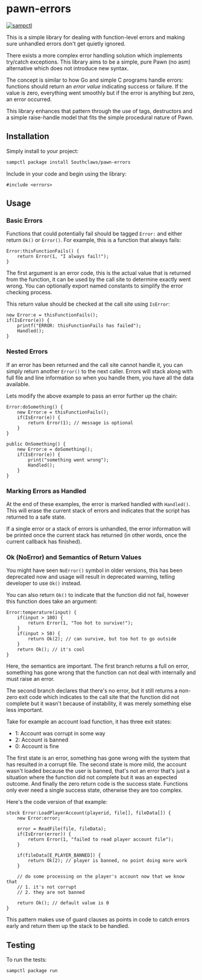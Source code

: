 # pawn-errors

[![sampctl](https://shields.southcla.ws/badge/sampctl-pawn--errors-2f2f2f.svg?style=for-the-badge)](https://github.com/Southclaws/pawn-errors)

This is a simple library for dealing with function-level errors and making sure
unhandled errors don't get quietly ignored.

There exists a more complex error handling solution which implements try/catch
exceptions. This library aims to be a simple, pure Pawn (no asm) alternative
which does not introduce new syntax.

The concept is similar to how Go and simple C programs handle errors: functions
should return an _error value_ indicating success or failure. If the value is
zero, everything went smoothly but if the error is anything but zero, an error
occurred.

This library enhances that pattern through the use of tags, destructors and a
simple raise-handle model that fits the simple procedural nature of Pawn.

## Installation

Simply install to your project:

```bash
sampctl package install Southclaws/pawn-errors
```

Include in your code and begin using the library:

```pawn
#include <errors>
```

## Usage

### Basic Errors

Functions that could potentially fail should be tagged `Error:` and either
return `Ok()` or `Error()`. For example, this is a function that always
fails:

```pawn
Error:thisFunctionFails() {
    return Error(1, "I always fail!");
}
```

The first argument is an error code, this is the actual value that is returned
from the function, it can be used by the call site to determine exactly went
wrong. You can optionally export named constants to simplify the error checking
process.

This return value should be checked at the call site using `IsError`:

```pawn
new Error:e = thisFunctionFails();
if(IsError(e)) {
    printf("ERROR: thisFunctionFails has failed");
    Handled();
}
```

### Nested Errors

If an error has been returned and the call site cannot handle it, you can simply
return another `Error()` to the next caller. Errors will stack along with full
file and line information so when you handle them, you have all the data
available.

Lets modify the above example to pass an error further up the chain:

```pawn
Error:doSomething() {
    new Error:e = thisFunctionFails();
    if(IsError(e)) {
        return Error(1); // message is optional
    }
}

public OnSomething() {
    new Error:e = doSomething();
    if(IsError(e)) {
        print("something went wrong");
        Handled();
    }
}
```

### Marking Errors as Handled

At the end of these examples, the error is marked handled with `Handled()`. This
will erase the current stack of errors and indicates that the script has
returned to a safe state.

If a single error or a stack of errors is unhandled, the error information will
be printed once the current stack has returned (in other words, once the current
callback has finished).

### Ok (NoError) and Semantics of Return Values
 
You might have seen `NoError()` symbol in older versions, this has been deprecated now and usage
will result in deprecated warning, telling developer to use `Ok()` instead.

You can also return `Ok()` to indicate that the function did not fail,
however this function does take an argument:

```pawn
Error:temperature(input) {
    if(input > 100) {
        return Error(1, "Too hot to survive!");
    }
    if(input > 50) {
        return Ok(2); // can survive, but too hot to go outside
    }
    return Ok(); // it's cool
}
```

Here, the semantics are important. The first branch returns a full on error,
something has gone wrong that the function can not deal with internally and must
raise an error.

The second branch declares that there's no error, but it still returns a
non-zero exit code which indicates to the call site that the function did not
complete but it wasn't because of instability, it was merely something else less
important.

Take for example an account load function, it has three exit states:

- 1: Account was corrupt in some way
- 2: Account is banned
- 0: Account is fine

The first state is an error, something has gone wrong with the system that has
resulted in a corrupt file. The second state is more mild, the account wasn't
loaded because the user is banned, that's not an error that's just a situation
where the function did not complete but it was an expected outcome. And finally
the zero return code is the success state. Functions only ever need a single
success state, otherwise they are too complex.

Here's the code version of that example:

```pawn
stock Error:LoadPlayerAccount(playerid, file[], fileData[]) {
    new Error:error;

    error = ReadFile(file, fileData);
    if(IsError(error)) {
        return Error(1, "failed to read player account file");
    }

    if(fileData[E_PLAYER_BANNED]) {
        return Ok(2); // player is banned, no point doing more work
    }

    // do some processing on the player's account now that we know that
    // 1. it's not corrupt
    // 2. they are not banned

    return Ok(); // default value is 0
}
```

This pattern makes use of guard clauses as points in code to catch errors early
and return them up the stack to be handled.

## Testing

To run the tests:

```bash
sampctl package run
```
